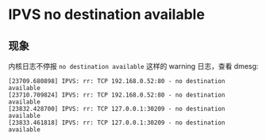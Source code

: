 # IPVS no destination available

## 现象

内核日志不停报 `no destination available` 这样的 warning 日志，查看 dmesg:

```log
[23709.680898] IPVS: rr: TCP 192.168.0.52:80 - no destination available
[23710.709824] IPVS: rr: TCP 192.168.0.52:80 - no destination available
[23832.428700] IPVS: rr: TCP 127.0.0.1:30209 - no destination available
[23833.461818] IPVS: rr: TCP 127.0.0.1:30209 - no destination available
```